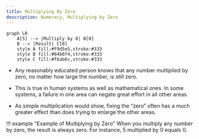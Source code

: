 ```yaml
---
title: Multiplying By Zero
description: Numeracy, Multiplying by Zero
---
```


```mermaid
graph LR
    A[5] --> |Multiply by 0| B[0]
    B --> |Result| C[0]
    style A fill:#f9d5e5,stroke:#333
    style B fill:#84b6f4,stroke:#333
    style C fill:#f6ab6c,stroke:#333
```

- Any reasonably educated person knows that any number multiplied by zero, no matter how large the number, is still zero. 

- This is true in human systems as well as mathematical ones. In some systems, a failure in one area can negate great effort in all other areas. 

- As simple multiplication would show, fixing the “zero” often has a much greater effect than does trying to enlarge the other areas.

!!! example "Example of Multiplying by Zero"
    When you multiply any number by zero, the result is always zero. For instance, 5 multiplied by 0 equals 0.

